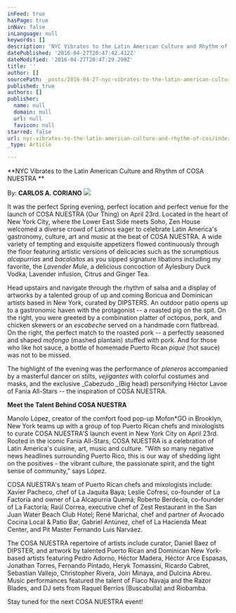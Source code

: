 ```yaml
---
inFeed: true
hasPage: true
inNav: false
inLanguage: null
keywords: []
description: 'NYC Vibrates to the Latin American Culture and Rhythm of COSA NUESTRA '
datePublished: '2016-04-27T20:47:42.412Z'
dateModified: '2016-04-27T20:47:29.299Z'
title: ''
author: []
sourcePath: _posts/2016-04-27-nyc-vibrates-to-the-latin-american-culture-and-rhythm-of-cos.md
published: true
authors: []
publisher:
  name: null
  domain: null
  url: null
  favicon: null
starred: false
url: nyc-vibrates-to-the-latin-american-culture-and-rhythm-of-cos/index.html
_type: Article

---
```

**NYC Vibrates to the Latin American Culture and Rhythm of COSA NUESTRA **

By: **CARLOS A. CORIANO**
![](https://the-grid-user-content.s3-us-west-2.amazonaws.com/4eb94b80-62d5-4ad2-8749-b12a1dc10a92.png)

It was the perfect Spring evening, perfect location and perfect venue for the launch of COSA NUESTRA (Our Thing) on April 23rd. Located in the heart of New York City, where the Lower East Side meets Soho, Zen House welcomed a diverse crowd of Latinos eager to celebrate Latin America's gastronomy, culture, art and music at the beat of COSA NUESTRA. A wide variety of tempting and exquisite appetizers flowed continuously through the floor featuring artistic versions of delicacies such as the scrumptious _alcapurrias_ and _bacalaítos_ as you sipped signature libations including my favorite, the _Lavender Mule_, a delicious concoction of Aylesbury Duck Vodka, Lavender infusion, Citrus and Ginger Tea. 

Head upstairs and navigate through the rhythm of salsa and a display of artworks by a talented group of up and coming Boricua and Dominican artists based in New York, curated by DIPSTERS. An outdoor patio opens up to a gastronomic haven with the protagonist -- a roasted pig on the spit. On the right, you were greeted by a combination platter of octopus, pork, and chicken skewers or an _escabeche_ served on a handmade corn flatbread. On the right, the perfect match to the roasted pork -- a perfectly seasoned and shaped _mofongo_ (mashed plantain) stuffed with pork. And for those who like hot sauce, a bottle of homemade Puerto Rican _pique_ (hot sauce) was not to be missed. 

The highlight of the evening was the performance of _pleneros_ accompanied by a masterful dancer on stilts, _vejigantes_ with colorful costumes and masks, and the exclusive _Cabezudo _(Big head) personifying Héctor Lavoe of Fania All-Stars -- the inspiration of COSA NUESTRA.

**Meet the Talent Behind COSA NUESTRA**

Manolo López, creator of the comfort food pop-up Mofon\*GO in Brooklyn, New York teams up with a group of top Puerto Rican chefs and mixologists to curate COSA NUESTRA'S launch event in New York City on April 23rd. Rooted in the iconic Fania All-Stars, COSA NUESTRA is a celebration of Latin America's cuisine, art, music and culture. "With so many negative news headlines surrounding Puerto Rico, this is our way of shedding light on the positives - the vibrant culture, the passionate spirit, and the tight sense of community," says López.

COSA NUESTRA's team of Puerto Rican chefs and mixologists include: Xavier Pacheco, chef of La Jaquita Baya; Leslie Cofresí, co-founder of La Factoría and owner of La Alcapurria Quemá; Roberto Berdecía, co-founder of La Factoría; Raúl Correa, executive chef of Zest Restaurant in the San Juan Water Beach Club Hotel; René Marichal, chef and partner of Avocado Cocina Local & Patio Bar, Gabriel Antúnez, chef of La Hacienda Meat Center, and Pit Master Fernando Luis Narváez. 

The COSA NUESTRA repertoire of artists include curator, Daniel Baez of DIPSTER, and artwork by talented Puerto Rican and Dominican New York-based artists featuring Pedro Adorno, Héctor Madera, Héctor Arce Espasas, Jonathan Torres, Fernando Pintado, Heryk Tomassini, Ricardo Cabret, Sebastian Vallejo, Christopher Rivera, Joiri Minaya, and Dulcina Abreu. Music performances featured the talent of Flaco Navaja and the Razor Blades, and DJ sets from Raquel Berríos (Buscabulla) and Riobamba. 

Stay tuned for the next COSA NUESTRA event!